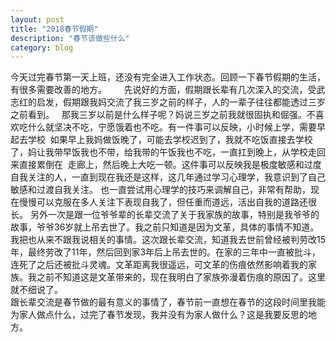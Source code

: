 ```yaml
---
layout: post
title: "2018春节假期"
description: "春节该做些什么"
category: blog
---
```


今天过完春节第一天上班，还没有完全进入工作状态。回顾一下春节假期的生活， 有很多需要改善的地方。       
先说好的方面，假期跟长辈有几次深入的交流，受武志红的启发，假期跟我妈交流了我三岁之前的样子，人的一辈子往往都能透过三岁之前看到。   那我三岁以前是什么样子呢？妈说三岁之前我就很固执和倔强。不喜欢吃什么就坚决不吃，宁愿饿着也不吃。有一件事可以反映，小时候上学，需要早起去学校  如果早上我妈做饭晚了，可能去学校迟到了，我就不吃饭直接去学校了，妈让我带早饭我也不带，给我带的午饭我也不吃，一直扛到晚上，从学校走回来直接累倒在  走廊上，然后晚上大吃一顿。这件事可以反映我是极度敏感和过度自我关注的人，一直到现在我还是这样，这几年通过学习心理学，我意识到了自己敏感和过渡自我关注。 也一直尝试用心理学的技巧来调解自己，非常有帮助，现在慢慢可以克服在多人关注下表现自我了，但任重而道远，活出自我的道路还很长。 另外一次是跟一位爷爷辈的长辈交流了关于我家族的故事，特别是我爷爷的故事，爷爷36岁就上吊去世了。我之前只知道是因为文革，具体的事情不知道。我把也从来不跟我说相关的事情。这次跟长辈交流，知道我去世前曾经被判劳改15年，最终劳改了11年，然后回到家3年后上吊去世的。在家的三年中一直被批斗，连死了之后还被批斗灵魂。文革距离我很遥远，可文革的伤痕依然影响着我的家族。我之前不知道这是文革带来的，现在我明白了家族弥漫着伤痕的原因了。这里就不细说了。   
跟长辈交流是春节做的最有意义的事情了，春节前一直想在春节的这段时间里我能为家人做点什么，过完了春节发现，我并没有为家人做什么？这是我要反思的地方。    




[Yannch]:    http://camscofie.github.io  "Yannch"
